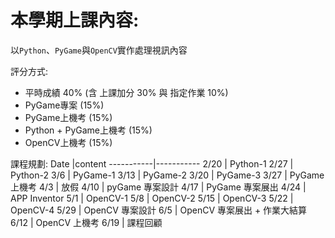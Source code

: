# 本學期上課內容:
以`Python`、`PyGame`與`OpenCV`實作處理視訊內容

評分方式:
* 平時成績 40% (含 上課加分 30% 與 指定作業 10%)
* PyGame專案 (15%)
* PyGame上機考 (15%)
* Python + PyGame上機考 (15%)
* OpenCV上機考 (15%)

課程規劃:
Date       |content
-----------|-----------
2/20       | Python-1
2/27	   | Python-2
3/6        | PyGame-1
3/13       | PyGame-2
3/20	   | PyGame-3
3/27       | PyGame 上機考
4/3        | 放假
4/10       | pyGame 專案設計
4/17   	   | PyGame 專案展出
4/24       | APP Inventor
5/1        | OpenCV-1
5/8        | OpenCV-2
5/15       | OpenCV-3
5/22       | OpenCV-4
5/29 	   | OpenCV 專案設計
6/5        | OpenCV 專案展出 + 作業大結算
6/12       | OpenCV 上機考
6/19       | 課程回顧

